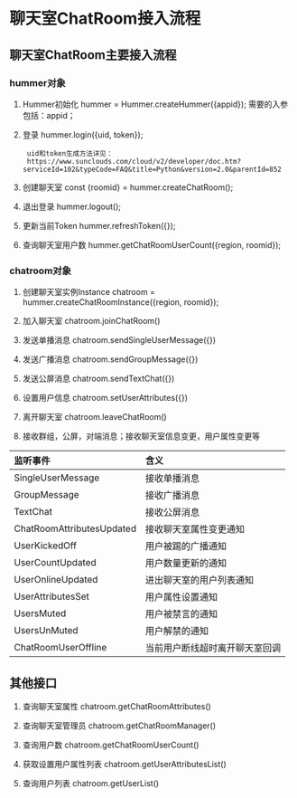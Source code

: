 
# 聊天室ChatRoom接入流程

## 聊天室ChatRoom主要接入流程

### hummer对象
1. Hummer初始化
		hummer = Hummer.createHummer({appid});
		需要的入参包括：appid；

1. 登录
		hummer.login({uid, token});

		uid和token生成方法详见：
		https://www.sunclouds.com/cloud/v2/developer/doc.htm?serviceId=102&typeCode=FAQ&title=Python&version=2.0&parentId=852

1. 创建聊天室
	const {roomid} = hummer.createChatRoom();

1. 退出登录
	hummer.logout();
		
1. 更新当前Token
	hummer.refreshToken({});

1. 查询聊天室用户数
	hummer.getChatRoomUserCount({region, roomid});

### chatroom对象

1. 创建聊天室实例Instance
	chatroom = hummer.createChatRoomInstance({region, roomid});

1. 加入聊天室
	chatroom.joinChatRoom()
		
1. 发送单播消息
	chatroom.sendSingleUserMessage({})

1. 发送广播消息
	chatroom.sendGroupMessage({})

1. 发送公屏消息
	chatroom.sendTextChat({})

1. 设置用户信息
	chatroom.setUserAttributes({})

1. 离开聊天室
	chatroom.leaveChatRoom()

1. 接收群组，公屏，对端消息；接收聊天室信息变更，用户属性变更等

| 监听事件                            | 含义                                                         |
| :-------------------------------- | :----------------------------------------------------------- |
| SingleUserMessage                 | 接收单播消息                                                  |
| GroupMessage                      | 接收广播消息                                                  |
| TextChat                          | 接收公屏消息                                                  |
| ChatRoomAttributesUpdated         | 接收聊天室属性变更通知                                         |
| UserKickedOff                     | 用户被踢的广播通知                                             |
| UserCountUpdated                  | 用户数量更新的通知                                             |
| UserOnlineUpdated                 | 进出聊天室的用户列表通知                                        |
| UserAttributesSet                 | 用户属性设置通知                                               |
| UsersMuted                        | 用户被禁言的通知                                               |
| UsersUnMuted                      | 用户解禁的通知                                                 |
| ChatRoomUserOffline               | 当前用户断线超时离开聊天室回调                                   |

		
## 其他接口

1. 查询聊天室属性
	chatroom.getChatRoomAttributes()
		
1. 查询聊天室管理员
	chatroom.getChatRoomManager()
		
1. 查询用户数
	chatroom.getChatRoomUserCount()

1. 获取设置用户属性列表
	chatroom.getUserAttributesList()

1. 查询用户列表
	chatroom.getUserList()
		